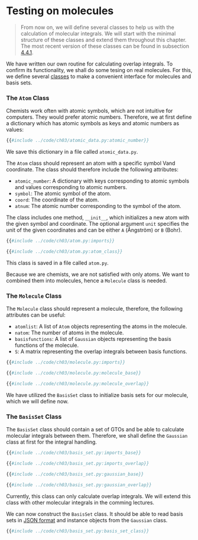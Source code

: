 # Testing on molecules

> From now on, we will define several classes to help us with the 
> calculation of molecular integrals. We will start with the minimal 
> structure of these classes and extend them throughout this chapter. 
> The most recent version of these classes can be found in subsection 
> [4.4.1](ch03-04a-latest_classes.md]).

We have written our own routine for calculating overlap integrals. To confirm 
its functionality, we shall do some tesing on real molecules. For this, we 
define several [classes](https://docs.python.org/3/tutorial/classes.html) to 
make a convenient interface for molecules and basis sets.

### The `Atom` Class
Chemists work often with atomic symbols, which are not intuitive for 
computers. They would prefer atomic numbers. Therefore, we at first define 
a dictionary which has atomic symbols as keys and atomic numbers as values:
```python
{{#include ../code/ch03/atomic_data.py:atomic_number}}
```
We save this dictionary in a file called `atomic_data.py`.

The `Atom` class should represent an atom with a specific symbol Vand 
coordinate. The class should therefore include the following attributes:
- `atomic_number`: A dictionary with keys corresponding to atomic symbols 
and values corresponding to atomic numbers.
- `symbol`: The atomic symbol of the atom.
- `coord`: The coordinate of the atom.
- `atnum`: The atomic number corresponding to the symbol of the atom.

The class includes one method, `__init__`, which initializes a new atom 
with the given symbol and coordinate. The optional argument `unit` specifies 
the unit of the given coordinates and can be either `A` (&#8491;ngström) or 
`B` (Bohr).
```python
{{#include ../code/ch03/atom.py:imports}}
```
```python
{{#include ../code/ch03/atom.py:atom_class}}
```
This class is saved in a file called `atom.py`.

Because we are chemists, we are not satisfied with only atoms. We want to 
combined them into molecules, hence a `Molecule` class is needed.


### The `Molecule` Class

The `Molecule` class should represent a molecule, therefore, the following 
attributes can be useful:
- `atomlist`: A list of `Atom` objects representing the atoms in the molecule.
- `natom`: The number of atoms in the molecule.
- `basisfunctions`: A list of `Gaussian` objects representing the 
basis functions of the molecule.
- `S`: A matrix representing the overlap integrals between basis functions.

```python
{{#include ../code/ch03/molecule.py:imports}}
```
```python
{{#include ../code/ch03/molecule.py:molecule_base}}
```
```python
{{#include ../code/ch03/molecule.py:molecule_overlap}}
```

We have utilized the `BasisSet` class to initialize basis sets for our 
molecule, which we will define now.

### The `BasisSet` Class
The `BasisSet` class should contain a set of GTOs and be able to calculate 
molecular integrals between them. Therefore, we shall define the 
`Gaussian` class at first for the integral handling.
```python
{{#include ../code/ch03/basis_set.py:imports_base}}
```
```python
{{#include ../code/ch03/basis_set.py:imports_overlap}}
```
```python
{{#include ../code/ch03/basis_set.py:gaussian_base}}
```
```python
{{#include ../code/ch03/basis_set.py:gaussian_overlap}}
```
Currently, this class can only calculate overlap integrals. We will extend 
this class with other molecular integrals in the comming lectures.

We can now construct the `BasisSet` class. It should be able to read 
basis sets in [JSON format](https://en.wikipedia.org/wiki/JSON) and 
instance objects from the `Gaussian` class.
```python
{{#include ../code/ch03/basis_set.py:basis_set_class}}
```

